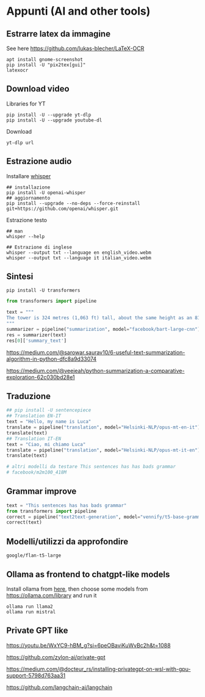 # Appunti (AI and other tools)

## Estrarre latex da immagine
See here https://github.com/lukas-blecher/LaTeX-OCR

```
apt install gnome-screenshot
pip install -U "pix2tex[gui]"
latexocr
```

## Download video
Libraries for YT
```
pip install -U --upgrade yt-dlp
pip install -U --upgrade youtube-dl
```
Download
```
yt-dlp url
```

## Estrazione audio
Installare [whisper](https://github.com/openai/whisper)
```
## installazione
pip install -U openai-whisper
## aggiornamento
pip install --upgrade --no-deps --force-reinstall git+https://github.com/openai/whisper.git
```
Estrazione testo
```
## man
whisper --help

## Estrazione di inglese
whisper --output txt --language en english_video.webm
whisper --output txt --language it italian_video.webm
```

## Sintesi
```
pip install -U transformers
```

```python
from transformers import pipeline

text = """
The tower is 324 metres (1,063 ft) tall, about the same height as an 81-storey building, and the tallest structure in Paris. Its base is square, measuring 125 metres (410 ft) on each side. During its construction, the Eiffel Tower surpassed the Washington Monument to become the tallest man-made structure in the world, a title it held for 41 years until the Chrysler Building in New York City was finished in 1930. It was the first structure to reach a height of 300 metres. Due to the addition of a broadcasting aerial at the top of the tower in 1957, it is now taller than the Chrysler Building by 5.2 metres (17 ft). Excluding transmitters, the Eiffel Tower is the second tallest free-standing structure in France after the Millau Viaduct.
"""
summarizer = pipeline("summarization", model="facebook/bart-large-cnn")
res = summarizer(text)
res[0]['summary_text']

```

https://medium.com/@sarowar.saurav10/6-useful-text-summarization-algorithm-in-python-dfc8a9d33074

https://medium.com/@veejeah/python-summarization-a-comparative-exploration-62c030bd28e1


## Traduzione
```python
## pip install -U sentencepiece
## Translation EN-IT
text = "Hello, my name is Luca"
translate = pipeline("translation", model="Helsinki-NLP/opus-mt-en-it")
translate(text)
## Translation IT-EN
text = "Ciao, mi chiamo Luca"
translate = pipeline("translation", model="Helsinki-NLP/opus-mt-it-en")
translate(text)

# altri modelli da testare This sentences has has bads grammar 
# facebook/m2m100_418M

```



## Grammar improve
```python
text = "This sentences has has bads grammar"
from transformers import pipeline
correct = pipeline("text2text-generation", model="vennify/t5-base-grammar-correction")
correct(text)
```


## Modelli/utilizzi da approfondire

`google/flan-t5-large`




## Ollama as frontend to chatgpt-like models

Install ollama from [here](https://ollama.com/), then choose some models from https://ollama.com/library and run it
```
ollama run llama2
ollama run mistral
```

## Private GPT like

https://youtu.be/WxYC9-hBM_g?si=6peOBaviKuWvBc2h&t=1088

https://github.com/zylon-ai/private-gpt

https://medium.com/@docteur_rs/installing-privategpt-on-wsl-with-gpu-support-5798d763aa31

https://github.com/langchain-ai/langchain
